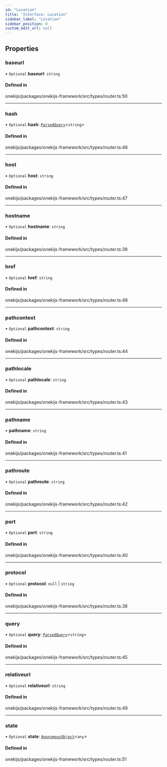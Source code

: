 ```yaml
---
id: "Location"
title: "Interface: Location"
sidebar_label: "Location"
sidebar_position: 0
custom_edit_url: null
---
```


## Properties

### baseurl

• `Optional` **baseurl**: `string`

#### Defined in

onekijs/packages/onekijs-framework/src/types/router.ts:50

___

### hash

• `Optional` **hash**: [`ParsedQuery`](ParsedQuery.md)<`string`\>

#### Defined in

onekijs/packages/onekijs-framework/src/types/router.ts:46

___

### host

• `Optional` **host**: `string`

#### Defined in

onekijs/packages/onekijs-framework/src/types/router.ts:47

___

### hostname

• `Optional` **hostname**: `string`

#### Defined in

onekijs/packages/onekijs-framework/src/types/router.ts:39

___

### href

• `Optional` **href**: `string`

#### Defined in

onekijs/packages/onekijs-framework/src/types/router.ts:48

___

### pathcontext

• `Optional` **pathcontext**: `string`

#### Defined in

onekijs/packages/onekijs-framework/src/types/router.ts:44

___

### pathlocale

• `Optional` **pathlocale**: `string`

#### Defined in

onekijs/packages/onekijs-framework/src/types/router.ts:43

___

### pathname

• **pathname**: `string`

#### Defined in

onekijs/packages/onekijs-framework/src/types/router.ts:41

___

### pathroute

• `Optional` **pathroute**: `string`

#### Defined in

onekijs/packages/onekijs-framework/src/types/router.ts:42

___

### port

• `Optional` **port**: `string`

#### Defined in

onekijs/packages/onekijs-framework/src/types/router.ts:40

___

### protocol

• `Optional` **protocol**: ``null`` \| `string`

#### Defined in

onekijs/packages/onekijs-framework/src/types/router.ts:38

___

### query

• `Optional` **query**: [`ParsedQuery`](ParsedQuery.md)<`string`\>

#### Defined in

onekijs/packages/onekijs-framework/src/types/router.ts:45

___

### relativeurl

• `Optional` **relativeurl**: `string`

#### Defined in

onekijs/packages/onekijs-framework/src/types/router.ts:49

___

### state

• `Optional` **state**: [`AnonymousObject`](AnonymousObject.md)<`any`\>

#### Defined in

onekijs/packages/onekijs-framework/src/types/router.ts:51
